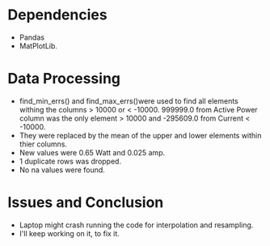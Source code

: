 # Dependencies
* Pandas
* MatPlotLib.

# Data Processing
* find_min_errs() and find_max_errs()were used to find all elements withing the columns > 10000 or < -10000.
  999999.0 from Active Power column was the only element > 10000 and -295609.0 from Current < -10000.
* They were replaced by the mean of the upper and lower elements within thier columns. 
* New values were 0.65 Watt and 0.025 amp.
* 1 duplicate rows was dropped.
* No na values were found.

# Issues and Conclusion
* Laptop might crash running the code for interpolation and resampling.
* I'll keep working on it, to fix it.
